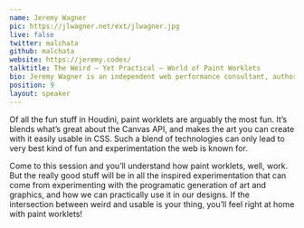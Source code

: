 ```yaml
---
name: Jeremy Wagner
pic: https://jlwagner.net/ext/jlwagner.jpg
live: false
twitter: malchata
github: malchata
website: https://jeremy.codes/
talktitle: The Weird — Yet Practical — World of Paint Worklets
bio: Jeremy Wagner is an independent web performance consultant, author, and speaker from Minnesota doing his level best to make the web faster for everyone, everywhere.
position: 9
layout: speaker
---
```


Of all the fun stuff in Houdini, paint worklets are arguably the most fun. It’s blends what’s great about the Canvas API, and makes the art you can create with it easily usable in CSS. Such a blend of technologies can only lead to very best kind of fun and experimentation the web is known for.

Come to this session and you’ll understand how paint worklets, well, work. But the really good stuff will be in all the inspired experimentation that can come from experimenting with the programatic generation of art and graphics, and how we can practically use it in our designs. If the intersection between weird and usable is your thing, you’ll feel right at home with paint worklets!
